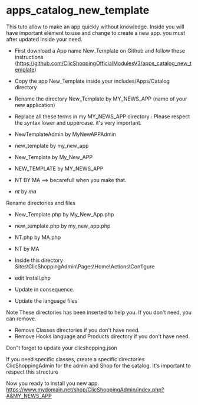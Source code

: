 # apps_catalog_new_template

This tuto allow to make an app quickly without knowledge. Inside you will have important element to use and change to create a new app. you must after updated inside your need.

- First download a App name New_Template on Github and follow these instructions (https://github.com/ClicShoppingOfficialModulesV3/apps_catalog_new_template)
- Copy the app New_Template inside your includes/Apps/Catalog directory
- Rename the directory New_Template by MY_NEWS_APP  (name of your new application)

- Replace all these terms in my  MY_NEWS_APP  directory :
Please respect the syntax lower and uppercase. it's very important.

- NewTemplateAdmin by MyNewAPPAdmin
- new_template by my_new_app
- New_Template by My_New_APP
- NEW_TEMPLATE by MY_NEWS_APP

- NT BY MA ==> becarefull when you make that.
- _nt_ by _ma_

Rename directories and files
- New_Template.php by My_New_App.php
- new_template.php by my_new_app.php

- NT.php by MA.php
- NT by MA


- Inside this directory Sites\ClicShoppingAdmin\Pages\Home\Actions\Configure
- edit Install.php
- Update in consequence.

- Update the language files

Note
These directories has been inserted to help you. If you don't need, you can remove.
- Remove Classes directories if you don't have need. 
- Remove Hooks language and Products directory if you don't have need.

Don"t forget to update your clicshopping.json

If you need specific classes, create a specific directories ClicShoppingAdmin for the admin and Shop for the catalog.
It's important to respect this structure

Now you ready to install you new app.
https://www.mydomain.net/shop/ClicShoppingAdmin/index.php?A&MY_NEWS_APP